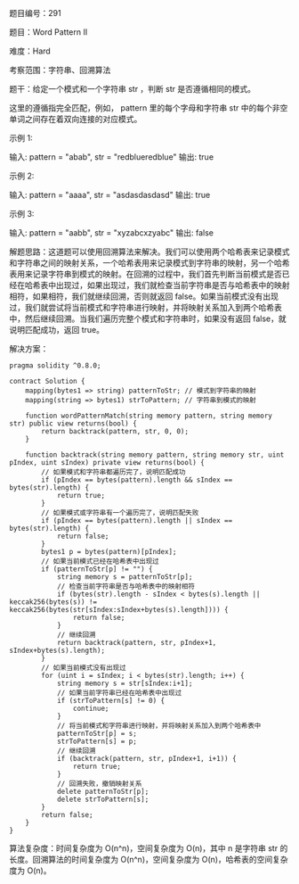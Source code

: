 题目编号：291

题目：Word Pattern II

难度：Hard

考察范围：字符串、回溯算法

题干：给定一个模式和一个字符串 str ，判断 str 是否遵循相同的模式。

这里的遵循指完全匹配，例如， pattern 里的每个字母和字符串 str 中的每个非空单词之间存在着双向连接的对应模式。

示例 1:

输入: pattern = "abab", str = "redblueredblue"
输出: true

示例 2:

输入: pattern = "aaaa", str = "asdasdasdasd"
输出: true

示例 3:

输入: pattern = "aabb", str = "xyzabcxzyabc"
输出: false

解题思路：这道题可以使用回溯算法来解决。我们可以使用两个哈希表来记录模式和字符串之间的映射关系，一个哈希表用来记录模式到字符串的映射，另一个哈希表用来记录字符串到模式的映射。在回溯的过程中，我们首先判断当前模式是否已经在哈希表中出现过，如果出现过，我们就检查当前字符串是否与哈希表中的映射相符，如果相符，我们就继续回溯，否则就返回 false。如果当前模式没有出现过，我们就尝试将当前模式和字符串进行映射，并将映射关系加入到两个哈希表中，然后继续回溯。当我们遍历完整个模式和字符串时，如果没有返回 false，就说明匹配成功，返回 true。

解决方案：

```solidity
pragma solidity ^0.8.0;

contract Solution {
    mapping(bytes1 => string) patternToStr; // 模式到字符串的映射
    mapping(string => bytes1) strToPattern; // 字符串到模式的映射

    function wordPatternMatch(string memory pattern, string memory str) public view returns(bool) {
        return backtrack(pattern, str, 0, 0);
    }

    function backtrack(string memory pattern, string memory str, uint pIndex, uint sIndex) private view returns(bool) {
        // 如果模式和字符串都遍历完了，说明匹配成功
        if (pIndex == bytes(pattern).length && sIndex == bytes(str).length) {
            return true;
        }
        // 如果模式或字符串有一个遍历完了，说明匹配失败
        if (pIndex == bytes(pattern).length || sIndex == bytes(str).length) {
            return false;
        }
        bytes1 p = bytes(pattern)[pIndex];
        // 如果当前模式已经在哈希表中出现过
        if (patternToStr[p] != "") {
            string memory s = patternToStr[p];
            // 检查当前字符串是否与哈希表中的映射相符
            if (bytes(str).length - sIndex < bytes(s).length || keccak256(bytes(s)) != keccak256(bytes(str[sIndex:sIndex+bytes(s).length]))) {
                return false;
            }
            // 继续回溯
            return backtrack(pattern, str, pIndex+1, sIndex+bytes(s).length);
        }
        // 如果当前模式没有出现过
        for (uint i = sIndex; i < bytes(str).length; i++) {
            string memory s = str[sIndex:i+1];
            // 如果当前字符串已经在哈希表中出现过
            if (strToPattern[s] != 0) {
                continue;
            }
            // 将当前模式和字符串进行映射，并将映射关系加入到两个哈希表中
            patternToStr[p] = s;
            strToPattern[s] = p;
            // 继续回溯
            if (backtrack(pattern, str, pIndex+1, i+1)) {
                return true;
            }
            // 回溯失败，撤销映射关系
            delete patternToStr[p];
            delete strToPattern[s];
        }
        return false;
    }
}
```

算法复杂度：时间复杂度为 O(n^n)，空间复杂度为 O(n)，其中 n 是字符串 str 的长度。回溯算法的时间复杂度为 O(n^n)，空间复杂度为 O(n)，哈希表的空间复杂度为 O(n)。